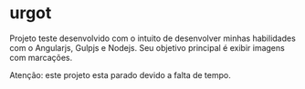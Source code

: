 # urgot

Projeto teste desenvolvido com o intuito de desenvolver minhas habilidades com o Angularjs, Gulpjs e Nodejs. Seu objetivo principal é exibir imagens com marcações.

Atenção: este projeto esta parado devido a falta de tempo.

